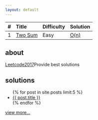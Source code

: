 ```yaml
---
layout: default
---
```



| #          | Title                                                          | Difficulty | Solution         |
|:-----------|:---------------------------------------------------------------|:-----------|:-----------------|
| 1          | [Two Sum](https://leetcode.com/problems/two-sum/#/description) | Easy       |[O(n)](2015/11/15/two-sum)|

<div class="home">
	<section>
		<h2 class="smallcap">about</h2>
		<p><a href="https://leetcoder2017.github.io/leetcode/">Leetcode2017</a>Provide best solutions</p>
	</section>
	<section>
		<h2 class="smallcap">solutions</h2>
		<ul class="post-list">
			{% for post in site.posts limit:5 %}
			<li>
				<a href="{{ post.url | prepend: site.baseurl }}">{{ post.title }}</a>
			</li>
			{% endfor %}
		</ul>
		<p><a href="{{ "/archives/" | prepend: site.baseurl }}">view more...</a></p>
	</section>
</div>